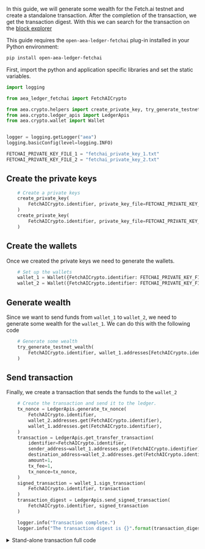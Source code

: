 In this guide, we will generate some wealth for the Fetch.ai testnet and create a standalone transaction. After the completion of the transaction, we get the transaction digest. With this we can search for the transaction on the <a href='https://explore-stargateworld.fetch.ai/' target="_blank">block explorer</a>

This guide requires the `open-aea-ledger-fetchai` plug-in installed in your Python environment:
```bash
pip install open-aea-ledger-fetchai
```

First, import the python and application specific libraries and set the static variables.

``` python
import logging

from aea_ledger_fetchai import FetchAICrypto

from aea.crypto.helpers import create_private_key, try_generate_testnet_wealth
from aea.crypto.ledger_apis import LedgerApis
from aea.crypto.wallet import Wallet


logger = logging.getLogger("aea")
logging.basicConfig(level=logging.INFO)

FETCHAI_PRIVATE_KEY_FILE_1 = "fetchai_private_key_1.txt"
FETCHAI_PRIVATE_KEY_FILE_2 = "fetchai_private_key_2.txt"
```

## Create the private keys

``` python
    # Create a private keys
    create_private_key(
        FetchAICrypto.identifier, private_key_file=FETCHAI_PRIVATE_KEY_FILE_1
    )
    create_private_key(
        FetchAICrypto.identifier, private_key_file=FETCHAI_PRIVATE_KEY_FILE_2
    )
```

## Create the wallets

Once we created the private keys we need to generate the wallets.

``` python
    # Set up the wallets
    wallet_1 = Wallet({FetchAICrypto.identifier: FETCHAI_PRIVATE_KEY_FILE_1})
    wallet_2 = Wallet({FetchAICrypto.identifier: FETCHAI_PRIVATE_KEY_FILE_2})
```

## Generate wealth

Since we want to send funds from `wallet_1` to `wallet_2`, we need to generate some wealth for the `wallet_1`. We can
do this with the following code
``` python
    # Generate some wealth
    try_generate_testnet_wealth(
        FetchAICrypto.identifier, wallet_1.addresses[FetchAICrypto.identifier]
    )
```

## Send transaction

Finally, we create a transaction that sends the funds to the `wallet_2`

``` python
    # Create the transaction and send it to the ledger.
    tx_nonce = LedgerApis.generate_tx_nonce(
        FetchAICrypto.identifier,
        wallet_2.addresses.get(FetchAICrypto.identifier),
        wallet_1.addresses.get(FetchAICrypto.identifier),
    )
    transaction = LedgerApis.get_transfer_transaction(
        identifier=FetchAICrypto.identifier,
        sender_address=wallet_1.addresses.get(FetchAICrypto.identifier),
        destination_address=wallet_2.addresses.get(FetchAICrypto.identifier),
        amount=1,
        tx_fee=1,
        tx_nonce=tx_nonce,
    )
    signed_transaction = wallet_1.sign_transaction(
        FetchAICrypto.identifier, transaction
    )
    transaction_digest = LedgerApis.send_signed_transaction(
        FetchAICrypto.identifier, signed_transaction
    )

    logger.info("Transaction complete.")
    logger.info("The transaction digest is {}".format(transaction_digest))
```

<details><summary>Stand-alone transaction full code</summary>

``` python
import logging

from aea_ledger_fetchai import FetchAICrypto

from aea.crypto.helpers import create_private_key, try_generate_testnet_wealth
from aea.crypto.ledger_apis import LedgerApis
from aea.crypto.wallet import Wallet


logger = logging.getLogger("aea")
logging.basicConfig(level=logging.INFO)

FETCHAI_PRIVATE_KEY_FILE_1 = "fetchai_private_key_1.txt"
FETCHAI_PRIVATE_KEY_FILE_2 = "fetchai_private_key_2.txt"


def run():
    """Run demo."""

    # Create a private keys
    create_private_key(
        FetchAICrypto.identifier, private_key_file=FETCHAI_PRIVATE_KEY_FILE_1
    )
    create_private_key(
        FetchAICrypto.identifier, private_key_file=FETCHAI_PRIVATE_KEY_FILE_2
    )

    # Set up the wallets
    wallet_1 = Wallet({FetchAICrypto.identifier: FETCHAI_PRIVATE_KEY_FILE_1})
    wallet_2 = Wallet({FetchAICrypto.identifier: FETCHAI_PRIVATE_KEY_FILE_2})

    # Generate some wealth
    try_generate_testnet_wealth(
        FetchAICrypto.identifier, wallet_1.addresses[FetchAICrypto.identifier]
    )

    logger.info(
        "Sending amount to {}".format(wallet_2.addresses.get(FetchAICrypto.identifier))
    )

    # Create the transaction and send it to the ledger.
    tx_nonce = LedgerApis.generate_tx_nonce(
        FetchAICrypto.identifier,
        wallet_2.addresses.get(FetchAICrypto.identifier),
        wallet_1.addresses.get(FetchAICrypto.identifier),
    )
    transaction = LedgerApis.get_transfer_transaction(
        identifier=FetchAICrypto.identifier,
        sender_address=wallet_1.addresses.get(FetchAICrypto.identifier),
        destination_address=wallet_2.addresses.get(FetchAICrypto.identifier),
        amount=1,
        tx_fee=1,
        tx_nonce=tx_nonce,
    )
    signed_transaction = wallet_1.sign_transaction(
        FetchAICrypto.identifier, transaction
    )
    transaction_digest = LedgerApis.send_signed_transaction(
        FetchAICrypto.identifier, signed_transaction
    )

    logger.info("Transaction complete.")
    logger.info("The transaction digest is {}".format(transaction_digest))


if __name__ == "__main__":
    run()
```
</details>
